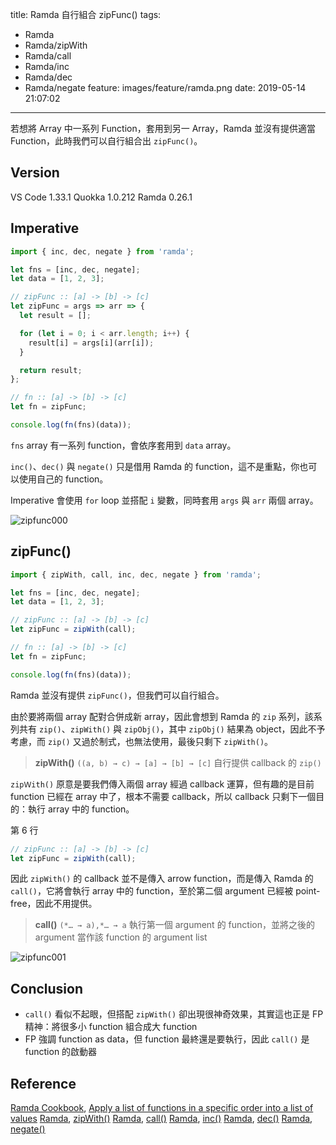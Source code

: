 title: Ramda 自行組合 zipFunc()
tags:
  - Ramda
  - Ramda/zipWith
  - Ramda/call
  - Ramda/inc
  - Ramda/dec
  - Ramda/negate
feature: images/feature/ramda.png
date: 2019-05-14 21:07:02
---
若想將 Array 中一系列 Function，套用到另一 Array，Ramda 並沒有提供適當 Function，此時我們可以自行組合出 `zipFunc()`。

<!-- more -->

## Version

VS Code 1.33.1
Quokka 1.0.212
Ramda 0.26.1

## Imperative

```javascript
import { inc, dec, negate } from 'ramda';

let fns = [inc, dec, negate];
let data = [1, 2, 3];

// zipFunc :: [a] -> [b] -> [c]
let zipFunc = args => arr => {
  let result = [];

  for (let i = 0; i < arr.length; i++) {
    result[i] = args[i](arr[i]);
  }

  return result;
};

// fn :: [a] -> [b] -> [c]
let fn = zipFunc;

console.log(fn(fns)(data));
```

`fns` array 有一系列 function，會依序套用到 `data` array。

`inc()`、`dec()` 與 `negate()` 只是借用 Ramda 的 function，這不是重點，你也可以使用自己的 function。

Imperative 會使用 `for` loop 並搭配 `i` 變數，同時套用 `args` 與 `arr` 兩個 array。

![zipfunc000](/images/ramda/zipfunc/zipfunc000.png)

## zipFunc()

```javascript
import { zipWith, call, inc, dec, negate } from 'ramda';

let fns = [inc, dec, negate];
let data = [1, 2, 3];

// zipFunc :: [a] -> [b] -> [c]
let zipFunc = zipWith(call);

// fn :: [a] -> [b] -> [c]
let fn = zipFunc;

console.log(fn(fns)(data));
```

Ramda 並沒有提供 `zipFunc()`，但我們可以自行組合。

由於要將兩個 array 配對合併成新 array，因此會想到 Ramda 的 `zip` 系列，該系列共有 `zip()`、`zipWith()` 與 `zipObj()`，其中 `zipObj()` 結果為 object，因此不予考慮，而 `zip()` 又過於制式，也無法使用，最後只剩下 `zipWith()`。

> **zipWith()**
> `((a, b) → c) → [a] → [b] → [c]`
> 自行提供 callback 的 `zip()`

`zipＷith()` 原意是要我們傳入兩個 array 經過 callback 運算，但有趣的是目前 function 已經在  array 中了，根本不需要 callback，所以 callback 只剩下一個目的：執行 array 中的 function。

第 6 行

```javascript
// zipFunc :: [a] -> [b] -> [c]
let zipFunc = zipWith(call);
```

因此 `zipWith()` 的 callback 並不是傳入 arrow function，而是傳入 Ramda 的 `call()`，它將會執行 array 中的 function，至於第二個 argument 已經被 point-free，因此不用提供。

> **call()**
> `(*… → a),*… → a`
> 執行第一個 argument 的 function，並將之後的 argument 當作該 function 的 argument list

![zipfunc001](/images/ramda/zipfunc/zipfunc001.png)

## Conclusion

* `call()` 看似不起眼，但搭配 `zipWith()` 卻出現很神奇效果，其實這也正是 FP 精神：將很多小 function 組合成大 function
* FP 強調 function as data，但 function 最終還是要執行，因此 `call()` 是 function 的啟動器

## Reference

[Ramda Cookbook](https://github.com/ramda/ramda/wiki/Cookbook), [Apply a list of functions in a specific order into a list of values](https://github.com/ramda/ramda/wiki/Cookbook#apply-a-list-of-functions-in-a-specific-order-into-a-list-of-values)
[Ramda](https://ramdajs.com), [zipWith()](https://ramdajs.com/docs/#zipWith)
[Ramda](https://ramdajs.com), [call()](https://ramdajs.com/docs/#call)
[Ramda](https://ramdajs.com), [inc()](https://ramdajs.com/docs/#inc)
[Ramda](https://ramdajs.com), [dec()](https://ramdajs.com/docs/#dec)
[Ramda](https://ramdajs.com), [negate()](https://ramdajs.com/docs/#negate)